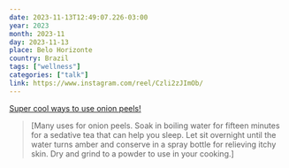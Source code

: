 ```yaml
---
date: 2023-11-13T12:49:07.226-03:00
year: 2023
month: 2023-11
day: 2023-11-13
place: Belo Horizonte
country: Brazil
tags: ["wellness"]
categories: ["talk"]
link: https://www.instagram.com/reel/Czli2zJImOb/
---
```

[Super cool ways to use onion peels!](https://www.instagram.com/reel/Czli2zJImOb/)

> [Many uses for onion peels. Soak in boiling water for fifteen minutes for a sedative tea that can help you sleep. Let sit overnight until the water turns amber and conserve in a spray bottle for relieving itchy skin. Dry and grind to a powder to use in your cooking.]
